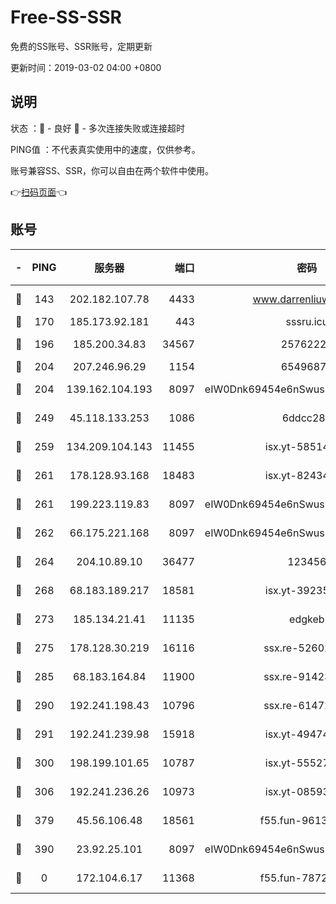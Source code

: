 # Free-SS-SSR

免费的SS账号、SSR账号，定期更新

更新时间：2019-03-02 04:00 +0800

## 说明

状态     ：🙂 - 良好 🙁 - 多次连接失败或连接超时

PING值   ：不代表真实使用中的速度，仅供参考。

账号兼容SS、SSR，你可以自由在两个软件中使用。

👉[扫码页面](https://liesauer.github.io/free-ss-ssr.github.io/)👈

## 账号

|-|PING|服务器|端口|密码|加密方式|区域|
|:----:|:----:|:-----:|-----:|:----:|:----:|:----:|
|🙂|143|202.182.107.78|4433|www.darrenliuwei.com|aes-256-cfb|JP|
|🙂|170|185.173.92.181|443|sssru.icu|rc4-md5|RU|
|🙂|196|185.200.34.83|34567|25762225|aes-256-cfb|US|
|🙂|204|207.246.96.29|1154|65496879|chacha20|US|
|🙂|204|139.162.104.193|8097|eIW0Dnk69454e6nSwuspv9DmS201tQ0D|aes-256-cfb|JP|
|🙂|249|45.118.133.253|1086|6ddcc286|aes-256-cfb|SG|
|🙂|259|134.209.104.143|11455|isx.yt-58514874|aes-256-cfb|SG|
|🙂|261|178.128.93.168|18483|isx.yt-82434305|aes-256-cfb|SG|
|🙂|261|199.223.119.83|8097|eIW0Dnk69454e6nSwuspv9DmS201tQ0D|aes-256-cfb|US|
|🙂|262|66.175.221.168|8097|eIW0Dnk69454e6nSwuspv9DmS201tQ0D|aes-256-cfb|US|
|🙂|264|204.10.89.10|36477|123456|aes-256-cfb|US|
|🙂|268|68.183.189.217|18581|isx.yt-39235450|aes-256-cfb|SG|
|🙂|273|185.134.21.41|11135|edgkeb|aes-256-cfb|GB|
|🙂|275|178.128.30.219|16116|ssx.re-52602728|aes-256-cfb|SG|
|🙂|285|68.183.164.84|11900|ssx.re-91423865|aes-256-cfb|US|
|🙂|290|192.241.198.43|10796|ssx.re-61472012|aes-256-cfb|US|
|🙂|291|192.241.239.98|15918|isx.yt-49474525|aes-256-cfb|US|
|🙂|300|198.199.101.65|10787|isx.yt-55527234|aes-256-cfb|US|
|🙂|306|192.241.236.26|10973|isx.yt-08593579|aes-256-cfb|US|
|🙂|379|45.56.106.48|18561|f55.fun-96139570|aes-256-cfb|US|
|🙂|390|23.92.25.101|8097|eIW0Dnk69454e6nSwuspv9DmS201tQ0D|aes-256-cfb|US|
|🙁|0|172.104.6.17|11368|f55.fun-78724518|aes-256-cfb|US|

